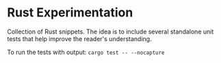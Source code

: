 # Rust Experimentation

Collection of Rust snippets. The idea is to include several standalone unit tests that help improve the reader's understanding.

To run the tests with output: `cargo test -- --nocapture`
